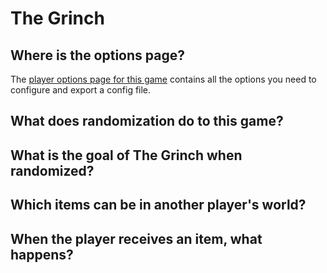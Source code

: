 # The Grinch

## Where is the options page?

The [player options page for this game](../player-options) contains all the
options you need to configure and export a config file.

## What does randomization do to this game?



## What is the goal of The Grinch when randomized?



## Which items can be in another player's world?



## When the player receives an item, what happens?


